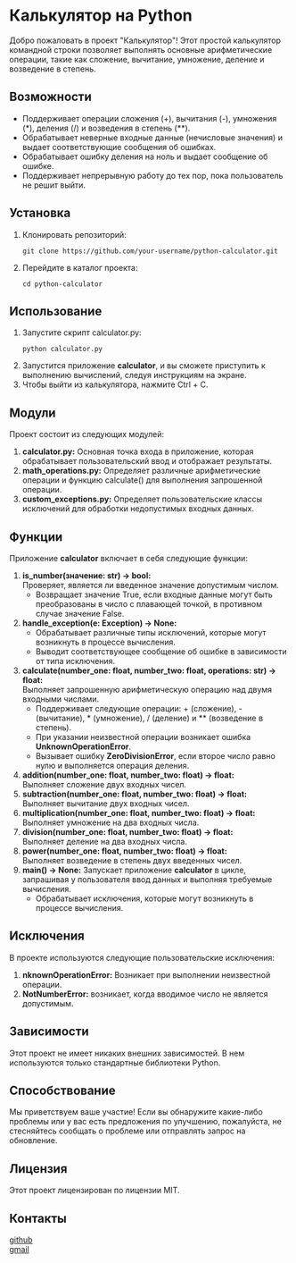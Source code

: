 # Калькулятор на Python

Добро пожаловать в проект "Калькулятор"! Этот простой калькулятор командной строки позволяет выполнять основные арифметические операции, такие как сложение, вычитание, умножение, деление и возведение в степень.

## Возможности
- Поддерживает операции сложения (+), вычитания (-), умножения (*), деления (/) и возведения в степень (**).
- Обрабатывает неверные входные данные (нечисловые значения) и выдает соответствующие сообщения об ошибках.
- Обрабатывает ошибку деления на ноль и выдает сообщение об ошибке.
- Поддерживает непрерывную работу до тех пор, пока пользователь не решит выйти.

## Установка
1. Клонировать репозиторий:
   ```
   git clone https://github.com/your-username/python-calculator.git
   ```
2. Перейдите в каталог проекта:
   ```
   cd python-calculator
   ```
## Использование
1. Запустите скрипт calculator.py:
   ```
   python calculator.py
   ```
2. Запустится приложение <b>calculator</b>, и вы сможете приступить к выполнению вычислений, следуя инструкциям на экране.
3. Чтобы выйти из калькулятора, нажмите Ctrl + C.

## Модули
Проект состоит из следующих модулей:

1. <b>calculator.py:</b> Основная точка входа в приложение, которая обрабатывает пользовательский ввод и отображает результаты.
2. <b>math_operations.py:</b> Определяет различные арифметические операции и функцию calculate() для выполнения запрошенной операции.
3. <b>custom_exceptions.py:</b> Определяет пользовательские классы исключений для обработки недопустимых входных данных.

## Функции
Приложение <b>calculator</b> включает в себя следующие функции:

1. <b>is_number(значение: str) -> bool:</b><br>
Проверяет, является ли введенное значение допустимым числом.
   - Возвращает значение True, если входные данные могут быть преобразованы в число с плавающей точкой, в противном случае значение False.
2. <b>handle_exception(e: Exception) -> None:</b><br>
   - Обрабатывает различные типы исключений, которые могут возникнуть в процессе вычисления.
   - Выводит соответствующее сообщение об ошибке в зависимости от типа исключения.
3. <b>calculate(number_one: float, number_two: float, operations: str) -> float:</b><br>
Выполняет запрошенную арифметическую операцию над двумя входными числами.
   - Поддерживает следующие операции: + (сложение), - (вычитание), * (умножение), / (деление) и ** (возведение в степень).
   - При указании неизвестной операции возникает ошибка <b>UnknownOperationError</b>.
   - Вызывает ошибку <b>ZeroDivisionError</b>, если второе число равно нулю и выполняется операция деления.
4. <b>addition(number_one: float, number_two: float) -> float:</b><br>
Выполняет сложение двух входных чисел.
5. <b>subtraction(number_one: float, number_two: float) -> float:</b><br>
Выполняет вычитание двух входных чисел.
6. <b>multiplication(number_one: float, number_two: float) -> float:</b><br>
Выполняет умножение на два входных числа.
7. <b>division(number_one: float, number_two: float) -> float:</b><br>
Выполняет деление на два входных числа.
7. <b>power(number_one: float, number_two: float) -> float:</b><br>
Выполняет возведение в степень двух введенных чисел.
8. <b>main() -> None:</b>
Запускает приложение <b>calculator</b> в цикле, запрашивая у пользователя ввод данных и выполняя требуемые вычисления.
   - Обрабатывает исключения, которые могут возникнуть в процессе вычисления.

## Исключения
В проекте используются следующие пользовательские исключения:

1. <b>nknownOperationError:</b> Возникает при выполнении неизвестной операции.
2. <b>NotNumberError:</b> возникает, когда вводимое число не является допустимым.

## Зависимости
Этот проект не имеет никаких внешних зависимостей. В нем используются только стандартные библиотеки Python.

## Способствование

Мы приветствуем ваше участие! Если вы обнаружите какие-либо проблемы или у вас есть предложения по улучшению, пожалуйста, не стесняйтесь сообщать о проблеме или отправлять запрос на обновление.

## Лицензия
Этот проект лицензирован по лицензии MIT.

## Контакты
[github](https://github.com/kilona57)</br>
[gmail](kondrashka04@gmail.com)

